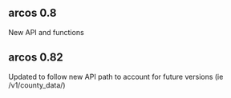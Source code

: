 arcos 0.8
-------------------------------------------------------

New API and functions

arcos 0.82
-------------------------------------------------------

Updated to follow new API path to account for future versions (ie /v1/county_data/)
